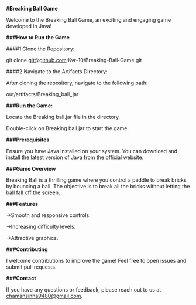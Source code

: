 **#Breaking Ball Game**

Welcome to the Breaking Ball Game, an exciting and engaging game developed in Java!

**###How to Run the Game**

####1.Clone the Repository:

git clone git@github.com:Kvr-10/Breaking-Ball-Game.git

####2.Navigate to the Artifacts Directory:

After cloning the repository, navigate to the following path:

out/artifacts/Breaking_ball_jar

**###Run the Game:**

Locate the Breaking ball.jar file in the directory.

Double-click on Breaking ball.jar to start the game.

**###Prerequisites**

Ensure you have Java installed on your system. You can download and install the latest version of Java from the official website.

**###Game Overview**

Breaking Ball is a thrilling game where you control a paddle to break bricks by bouncing a ball. The objective is to break all the bricks without letting the ball fall off the screen.

**###Features**

->Smooth and responsive controls.

->Increasing difficulty levels.

->Attractive graphics.

**###Contributing**

I welcome contributions to improve the game! Feel free to open issues and submit pull requests.

**###Contact**

If you have any questions or feedback, please reach out to us at chamansinha9480@gmail.com.
